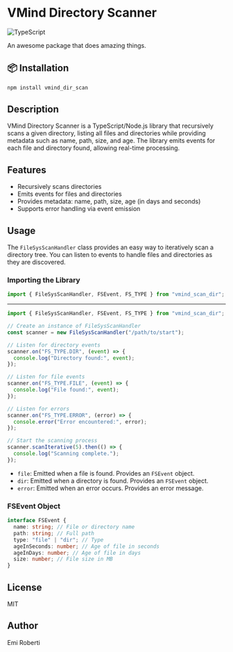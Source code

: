 # VMind Directory Scanner

![TypeScript](https://img.shields.io/badge/TypeScript-%233178C6.svg?style=flat&logo=typescript&logoColor=white)

An awesome package that does amazing things.

## 📦 Installation

```sh
npm install vmind_dir_scan
```

## Description

VMind Directory Scanner is a TypeScript/Node.js library that recursively scans a given directory, listing all files and directories while providing metadata such as name, path, size, and age. The library emits events for each file and directory found, allowing real-time processing.

## Features

- Recursively scans directories
- Emits events for files and directories
- Provides metadata: name, path, size, age (in days and seconds)
- Supports error handling via event emission

## Usage

The `FileSysScanHandler` class provides an easy way to iteratively scan a directory tree. You can listen to events to handle files and directories as they are discovered.

### Importing the Library

```ts
import { FileSysScanHandler, FSEvent, FS_TYPE } from "vmind_scan_dir";
```

---

```ts
import { FileSysScanHandler, FSEvent, FS_TYPE } from "vmind_scan_dir";

// Create an instance of FileSysScanHandler
const scanner = new FileSysScanHandler("/path/to/start");

// Listen for directory events
scanner.on("FS_TYPE.DIR", (event) => {
  console.log("Directory found:", event);
});

// Listen for file events
scanner.on("FS_TYPE.FILE", (event) => {
  console.log("File found:", event);
});

// Listen for errors
scanner.on("FS_TYPE.ERROR", (error) => {
  console.error("Error encountered:", error);
});

// Start the scanning process
scanner.scanIterative(5).then(() => {
  console.log("Scanning complete.");
});
```

- `file`: Emitted when a file is found. Provides an `FSEvent` object.
- `dir`: Emitted when a directory is found. Provides an `FSEvent` object.
- `error`: Emitted when an error occurs. Provides an error message.

### FSEvent Object

```ts
interface FSEvent {
  name: string; // File or directory name
  path: string; // Full path
  type: "file" | "dir"; // Type
  ageInSeconds: number; // Age of file in seconds
  ageInDays: number; // Age of file in days
  size: number; // File size in MB
}
```

## License

MIT

## Author

Emi Roberti

